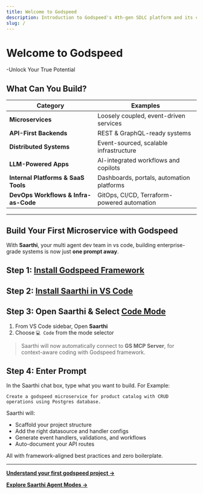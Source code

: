 ```yaml
---
title: Welcome to Godspeed
description: Introduction to Godspeed's 4th-gen SDLC platform and its capabilities.
slug: /
---
```


# Welcome to Godspeed

-Unlock Your True Potential

## What Can You Build?

| Category                             | Examples                                                      |
|------------------------------------- |---------------------------------------------------------------|
| **Microservices**                    | Loosely coupled, event-driven services                        |
| **API-First Backends**               | REST & GraphQL-ready systems                                  |
| **Distributed Systems**              | Event-sourced, scalable infrastructure                        |
| **LLM-Powered Apps**                 | AI-integrated workflows and copilots                          |
| **Internal Platforms & SaaS Tools**  | Dashboards, portals, automation platforms                     |
| **DevOps Workflows & Infra-as-Code** | GitOps, CI/CD, Terraform-powered automation                   |
---

## Build Your First Microservice with Godspeed

With **Saarthi**, your multi agent dev team in vs code, building enterprise-grade systems is now just **one prompt away**.

## Step 1: [Install Godspeed Framework](/docs/microservices-framework/guide/get-started.md)

## Step 2: [Install Saarthi in VS Code](/docs/saarthi/getting-started/installing.mdx)

## Step 3: Open Saarthi & Select [Code Mode](/docs/saarthi/modes/code.md)

1. From VS Code sidebar, Open **Saarthi**
2. Choose `💻 Code` from the mode selector

> Saarthi will now automatically connect to **GS MCP Server**, for context-aware coding with Godspeed framework.

## Step 4: Enter Prompt

In the Saarthi chat box, type what you want to build. For Example:
```
Create a godspeed microservice for product catalog with CRUD operations using Postgres database.
```

Saarthi will:

* Scaffold your project structure
* Add the right datasource and handler configs
* Generate event handlers, validations, and workflows
* Auto-document your API routes

All with framework-aligned best practices and zero boilerplate.

---

**[Understand your first godspeed project →](/docs/microservices-framework/guide/first-project#understanding-your-first-godspeed-project)**


**[Explore Saarthi Agent Modes →](/docs/saarthi/basic-usage/using-modes.md)**

